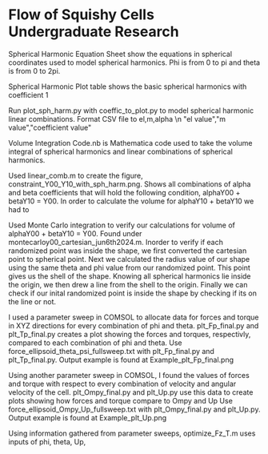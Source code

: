# Flow of Squishy Cells Undergraduate Research

Spherical Harmonic Equation Sheet show the equations in spherical coordinates used to model spherical harmonics. Phi is from 0 to pi and theta is from 0 to 2pi.

Spherical Harmonic Plot table shows the basic spherical harmonics with coefficient 1

Run plot_sph_harm.py with coeffic_to_plot.py to model spherical harmonic linear combinations. Format CSV file to el,m,alpha \n "el value","m value","coefficient value"

Volume Integration Code.nb is Mathematica code used to take the volume integral of spherical harmonics and linear combinations of spherical harmonics. 

Used linear_comb.m to create the figure, constraint_Y00_Y10_with_sph_harm.png. Shows all combinations of alpha and beta coefficients that will hold the following condition, alphaY00 + betaY10 = Y00. In order to calculate the volume for alphaY10 + betaY10 we had to 

Used Monte Carlo integration to verify our calculations for volume of alphaY00 + betaY10 = Y00. Found under montecarloy00_cartesian_jun6th2024.m. Inorder to verify if each randomized point was inside the shape, we first converted the cartesian point to spherical point. Next we calculated the radius value of our shape using the same theta and phi value from our randomized point. This point gives us the shell of the shape. Knowing all spherical harmonics lie inside the origin, we then drew a line from the shell to the origin. Finally we can check if our inital randomized point is inside the shape by checking if its on the line or not.


I used a parameter sweep in COMSOL to allocate data for forces and torque in XYZ directions for every combination of phi and theta. plt_Fp_final.py and plt_Tp_final.py creates a plot showing the forces and torques, respectivly, compared to each combination of phi and theta.
Use force_ellipsoid_theta_psi_fullsweep.txt with plt_Fp_final.py and plt_Tp_final.py.
Output example is found at Example_plt_Fp_final.png

Using another parameter sweep in COMSOL, I found the values of forces and torque with respect to every combination of velocity and angular velocity of the cell. plt_Ompy_final.py and plt_Up.py use this data to create plots showing how forces and torque compare to Ompy and Up
Use force_ellipsoid_Ompy_Up_fullsweep.txt with plt_Ompy_final.py and plt_Up.py.
Output example is found at Example_plt_Up.png

Using information gathered from parameter sweeps, optimize_Fz_T.m uses inputs of phi, theta, Up,
